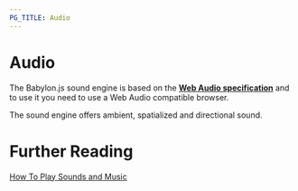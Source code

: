 ```yaml
---
PG_TITLE: Audio
---
```

# Audio

The Babylon.js sound engine is based on the [**Web Audio specification**](http://webaudio.github.io/web-audio-api/) and to use it you need to use a Web Audio compatible browser. 

The sound engine offers ambient, spatialized and directional sound. 

# Further Reading

[How To Play Sounds and Music](/how_to/Playing_sounds_and_music)


